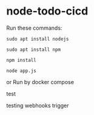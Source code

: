 # node-todo-cicd

Run these commands:


`sudo apt install nodejs`


`sudo apt install npm`


`npm install`

`node app.js`

or Run by docker compose

test

testing webhooks trigger

